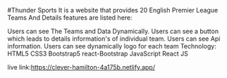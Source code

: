 #Thunder Sports
It is a website that provides 20 English Premier League Teams And Details features are listed here:

Users can see The Teams and Data Dynamically.
Users can see a button which leads to details information's of individual team.
Users can see Api information.
Users can see dynamically logo for each team
Technology:
HTML5
CSS3
Bootstrap5
react-Bootstrap
JavaScript
React JS

live link:https://clever-hamilton-4a175b.netlify.app/
